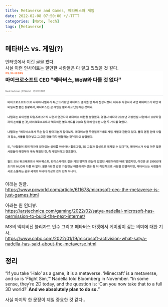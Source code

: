 ```yaml
---
title: Metaverse and Games, 메타버스와 게임
date: 2022-02-08 07:50:00 +/-TTTT
categories: [Note, Tech]
tags: [Metaverse]  
---
```


## 메타버스 vs. 게임(?)

인터넷에서 이런 글을 봤다.  
사실 이런 인사이트는 알만한 사람들은 다 알고 있었을 것 같다.  
![img](/assets/img/metaverse.png)  

아래는 원글.  
<https://www.pcworld.com/article/611678/microsoft-ceo-the-metaverse-is-just-games.html>  

아래는 원 인터뷰.  
<https://arstechnica.com/gaming/2022/02/satya-nadellal-microsoft-has-permission-to-build-the-next-internet/>

MS의 액티비전 블리자드 인수 그리고 메타버스 마켓에서 게이밍이 갖는 의미에 대한 기사.  
<https://www.cnbc.com/2022/01/19/microsoft-activision-what-satya-nadella-has-said-about-the-metaverse.html>  

## 정리

“If you take ‘Halo’ as a game, it is a metaverse. ‘Minecraft’ is a metaverse, and so is ‘Flight Sim,’” Nadella told Bloomberg in November. “In some sense, they’re 2D today, and the question is: ‘Can you now take that to a full 3D world?’ __And we absolutely plan to do so.__”

사실 마지막 한 문장이 제일 중요한 것 같다..  